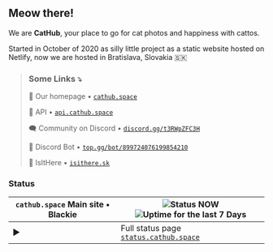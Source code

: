 ## Meow there!

We are **CatHub**, your place to go for cat photos and happiness with cattos.

Started in October of 2020 as silly little project as a static website hosted on Netlify, now we are hosted in Bratislava, Slovakia :slovakia:

> ### Some Links :arrow_heading_down:
> 
> :house_with_garden: Our homepage • [`cathub.space`](https://cathub.space/?utm_medium=github-org-readme)
> 
> :electric_plug: API • [`api.cathub.space`](https://api.cathub.space)
>
> :left_speech_bubble: Community on Discord • [`discord.gg/t3RWpZFC3H`](https://discord.gg/t3RWpZFC3H)
> 
> :symbols: Discord Bot • [`top.gg/bot/899724076199854210`](https://top.gg/bot/899724076199854210)
> 
> 🚏 IsItHere • [`isithere.sk`](https://isithere.sk/?utm_medium=cathub_on_github)


### Status

| `cathub.space` Main site • Blackie | ![Status NOW](https://shields.io/uptimerobot/status/m789048728-2fe8e507d80cd15c998bf30c) ![Uptime for the last 7 Days](https://shields.io/uptimerobot/ratio/7/m789048728-2fe8e507d80cd15c998bf30c) |
| --- | ---------- |
| :arrow_forward: | Full status page [`status.cathub.space`](https://status.cathub.space)
